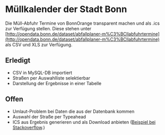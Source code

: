 # Müllkalender der Stadt Bonn
Die Müll-Abfuhr Termine von BonnOrange transparent machen und als .ics zur Verfügung stellen. Diese stehen unter [http://opendata.bonn.de/dataset/abfallplaner-m%C3%BCllabfuhrtermine](http://opendata.bonn.de/dataset/abfallplaner-m%C3%BCllabfuhrtermine) als CSV und XLS zur Verfügung.

## Erledigt
- CSV in MySQL-DB importiert
- Straßen per Auswahlliste selektierbar
- Darstellung der Ergebnisse in einer Tabelle


## Offen
- Umlaut-Problem bei Daten die aus der Datenbank kommen
- Auswahl der Straße per Typeahead
- ICS aus Ergebnis generieren und als Download anbieten ([Beispiel bei Stackoverflow](http://stackoverflow.com/questions/12739247/how-to-generate-ics-file-using-php-for-a-given-date-range-and-time).)
